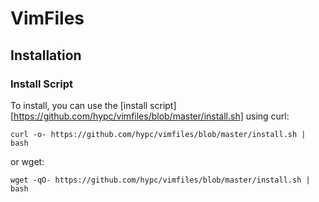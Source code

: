 # VimFiles

## Installation

### Install Script

To install, you can use the [install script][https://github.com/hypc/vimfiles/blob/master/install.sh] using curl:

```shell
curl -o- https://github.com/hypc/vimfiles/blob/master/install.sh | bash
```

or wget:

```shell
wget -qO- https://github.com/hypc/vimfiles/blob/master/install.sh | bash
```

